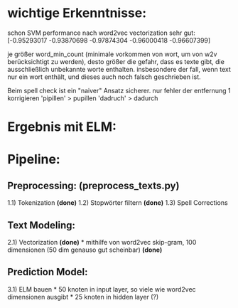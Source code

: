 # wichtige Erkenntnisse:
schon SVM performance nach word2vec vectorization sehr gut: [-0.95293017 -0.93870698 -0.97874304 -0.96000418 -0.96607399]

je größer word_min_count (minimale vorkommen von wort, um von w2v berücksichtigt zu werden), desto größer die gefahr,
dass es texte gibt, die ausschließlich unbekannte worte enthalten. insbesondere der fall, wenn text nur ein wort enthält,
und dieses auch noch falsch geschrieben ist.

Beim spell check ist ein "naiver" Ansatz sicherer. nur fehler der entfernung 1 korrigieren
'pipillen' > pupillen
'dadruch' > dadurch

# Ergebnis mit ELM:


# Pipeline:

## Preprocessing: (preprocess_texts.py)
1.1) Tokenization **(done)**
1.2) Stopwörter filtern **(done)**
1.3) Spell Corrections

## Text Modeling:
2.1) Vectorization **(done)**
    * mithilfe von word2vec skip-gram, 100 dimensionen (50 dim genauso gut scheinbar) **(done)**

## Prediction Model:
3.1) ELM bauen
    * 50 knoten in input layer, so viele wie word2vec dimensionen ausgibt
    * 25 knoten in hidden layer (?)